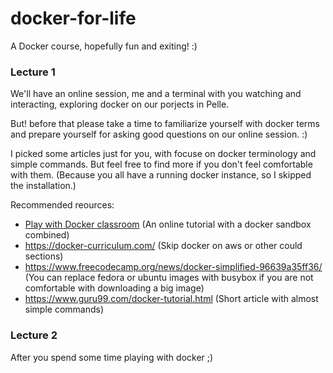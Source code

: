 # docker-for-life
A Docker course, hopefully fun and exiting! :)


### Lecture 1
We'll have an online session, me and a terminal with you watching and interacting, exploring docker on our porjects in Pelle.

But! before that please take a time to familiarize yourself with docker terms and prepare yourself for asking good questions on our online session. :)

I picked some articles just for you, with focuse on docker terminology and simple commands. But feel free to find more if you don't feel comfortable with them. (Because you all have a running docker instance, so I skipped the installation.)

Recommended reources:
- [Play with Docker classroom](https://training.play-with-docker.com/dev-stage1/) (An online tutorial with a docker sandbox combined)
- https://docker-curriculum.com/ (Skip docker on aws or other could sections)
- https://www.freecodecamp.org/news/docker-simplified-96639a35ff36/ (You can replace fedora or ubuntu images with busybox if you are not comfortable with downloading a big image)
- https://www.guru99.com/docker-tutorial.html (Short article with almost simple commands)


### Lecture 2
After you spend some time playing with docker ;)
